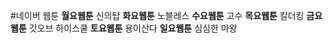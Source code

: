 #네이버 웹툰
**월요웹툰**
신의탑
**화요웹툰**
노블레스
**수요웹툰**
고수
**목요웹툰**
킬더킹
**금요웹툰**
갓오브 하이스쿨
**토요웹툰**
용이산다
**일요웹툰**
심심한 마왕
